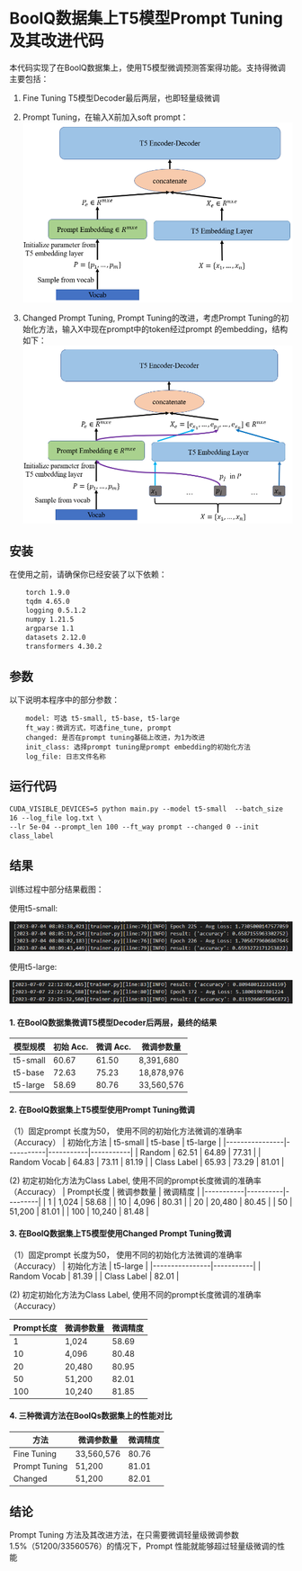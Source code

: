 # BoolQ数据集上T5模型Prompt Tuning及其改进代码

本代码实现了在BoolQ数据集上，使用T5模型微调预测答案得功能。支持得微调主要包括：

1. Fine Tuning T5模型Decoder最后两层，也即轻量级微调

2. Prompt Tuning，在输入X前加入soft prompt：
![1](./image/prompt-tuning.png)


3. Changed Prompt Tuning, Prompt Tuning的改进，考虑Prompt Tuning的初始化方法，输入X中现在prompt中的token经过prompt 的embedding，结构如下：
![2](./image/changed-prompt-tuning.png)

## 安装

在使用之前，请确保你已经安装了以下依赖：

```
    torch 1.9.0
    tqdm 4.65.0
    logging 0.5.1.2
    numpy 1.21.5
    argparse 1.1
    datasets 2.12.0
    transformers 4.30.2
```

## 参数

以下说明本程序中的部分参数：
```
    model: 可选 t5-small, t5-base, t5-large
    ft_way：微调方式，可选fine_tune, prompt
    changed: 是否在prompt tuning基础上改进，为1为改进
    init_class: 选择prompt tuning是prompt embedding的初始化方法
    log_file: 日志文件名称
```

## 运行代码

```
CUDA_VISIBLE_DEVICES=5 python main.py --model t5-small  --batch_size 16 --log_file log.txt \
--lr 5e-04 --prompt_len 100 --ft_way prompt --changed 0 --init class_label
```


## 结果

训练过程中部分结果截图：

使用t5-small:

![3](./image/result1.png)


使用t5-large:

![4](./image/result2.png)


#### 1. 在BoolQ数据集微调T5模型Decoder后两层，最终的结果

| 模型规模   | 初始 Acc. | 微调 Acc. | 微调参数量 |
|-----------|---------|---------|-----------|
| t5-small  | 60.67   | 61.50   | 8,391,680 |
| t5-base   | 72.63   | 75.23   | 18,878,976 |
| t5-large  | 58.69   | 80.76   | 33,560,576 |


#### 2. 在BoolQ数据集上T5模型使用Prompt Tuning微调
（1）固定prompt 长度为50， 使用不同的初始化方法微调的准确率（Accuracy）
| 初始化方法     | t5-small  | t5-base   | t5-large  |
|----------------|-----------|-----------|-----------|
| Random         | 62.51     | 64.89     | 77.31     |
| Random Vocab   | 64.83     | 73.11     | 81.19     |
| Class Label    | 65.93     | 73.29     | 81.01     |


(2) 初定初始化方法为Class Label, 使用不同的prompt长度微调的准确率（Accuracy）
| Prompt长度 | 微调参数量 | 微调精度 |
|-----------|----------|---------|
| 1         | 1,024    | 58.68   |
| 10        | 4,096    | 80.31   |
| 20        | 20,480   | 80.45   |
| 50        | 51,200   | 81.01   |
| 100       | 10,240   | 81.48   |


#### 3. 在BoolQ数据集上T5模型使用Changed Prompt Tuning微调
（1）固定prompt 长度为50， 使用不同的初始化方法微调的准确率（Accuracy）
| 初始化方法     | t5-large  |
|----------------|-----------|
| Random Vocab   | 81.39     |
| Class Label    | 82.01     |

(2) 初定初始化方法为Class Label, 使用不同的prompt长度微调的准确率（Accuracy）

| Prompt长度 | 微调参数量 | 微调精度 |
|-----------|----------|---------|
| 1         | 1,024    | 58.69   |
| 10        | 4,096    | 80.48   |
| 20        | 20,480   | 80.95   |
| 50        | 51,200   | 82.01   |
| 100       | 10,240   | 81.85   |

#### 4. 三种微调方法在BoolQs数据集上的性能对比
| 方法          | 微调参数量 | 微调精度 |
|--------------|----------|---------|
| Fine Tuning  | 33,560,576 | 80.76   |
| Prompt Tuning | 51,200   | 81.01   |
| Changed      | 51,200   | 82.01   |

## 结论
Prompt Tuning 方法及其改进方法，在只需要微调轻量级微调参数 1.5%（51200/33560576）的情况下，Prompt 性能就能够超过轻量级微调的性能